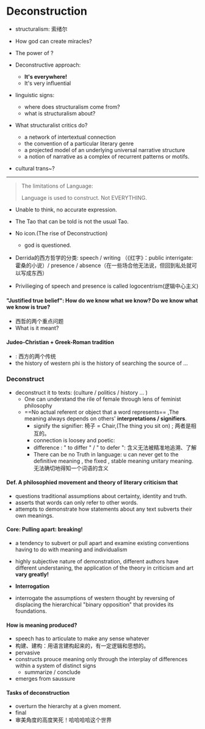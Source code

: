 # Deconstruction

- structuralism: 索绪尔

- How god can create miracles?
- The power of ? 
- Deconstructive approach:
  - **It's everywhere!**
  - It's very influential

- linguistic signs:
  - where does structuralism come from?
  - what is structuralism about?

- What structuralist critics do?
  - a network of intertextual connection
  - the convention of a particular literary genre
  - a projected model of an underlying universal narrative structure
  - a notion of narrative as a complex of recurrent patterns or motifs.

- cultural trans~?

-----------

> The limitations of Language:
> 
> Language is used to construct. Not EVERYTHING.
- Unable to think, no accurate expression.
- The Tao that can be told is not the usual Tao.
- No icon.(The rise of Deconstruction)  
  - god is questioned.







- Derrida的西方哲学的分类: speech / writing （《红字》：public interrigate: 霍桑的小说）/ presence / absence（在一些场合他无法说，但回到私处就可以写成东西）
- Privilieging of speech and presence is called logocentrism(逻辑中心主义)

#### "Justified true belief": How do we know what we know? Do we know what we know is true? 

  - 西哲的两个重点问题
  - What is it meant?

#### Judeo-Christian + Greek-Roman tradition

- : 西方的两个传统
- the history of western phi is the history of searching the source of ...

### Deconstruct

- deconstruct it to texts: (culture / politics / history ... )
  - One can understand the rile of female through lens of feminist philosophy
  - ==No actual referent or object that a word represents==  ,The meaning always depends on others' **interpretations / signifiers**.
    - signify the signifier: 椅子 = Chair,(The thing you sit on) ; 两者是相互的。
    - connection is loosey and poetic:
    - difference : " to differ " / " to defer ": 含义无法被精准地追溯、了解
    - There can be no Truth in language: u can never get to the definitive meaning , the fixed , stable meaning unitary meaning. 无法确切地得知一个词语的含义



#### Def. A philosophied movement and theory of literary criticism that 
  - questions traditional assumptions about certainty, identity and truth.
  - asserts that words can only refer to other words.
  - attempts to demonstrate how statements about any text subverts their own meanings.


#### Core: Pulling apart: breaking!
  - a tendency to subvert or pull apart and examine existing conventions having to do with meaning and individualism
  - highly subjective nature of demonstration, different authors have different understaning, the application of the theory in criticism and art **vary greatly!**


- **Interrogation**
- interrogate the assumptions of western thought by reversing of displacing the hierarchical "binary opposition" that provides its foundations.


#### How is meaning produced?
- speech has to articulate to make any sense whatever
- 构建、建构：用语言建构起来的，有一定逻辑和思想的。
- pervasive 
- constructs prouce meaning only through the interplay of differences within a system of distinct signs
  - summarize / conclude
- emerges from saussure

#### Tasks of deconstruction 

- overturn the hierarchy at a given moment.
- final
- 审美角度的高度笑死！哈哈哈哈这个世界